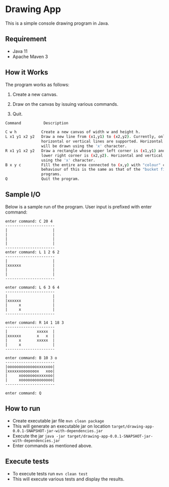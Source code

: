# Drawing App

This is a simple console drawing program in Java.

## Requirement

- Java 11
- Apache Maven 3

## How it Works

The program works as follows:

1. Create a new canvas.

2. Draw on the canvas by issuing various commands.

3. Quit.

````bash
Command	         Description

C w h	        Create a new canvas of width w and height h.
L x1 y1 x2 y2	Draw a new line from (x1,y1) to (x2,y2). Currently, only
                horizontal or vertical lines are supported. Horizontal and vertical lines
                will be drawn using the 'x' character.
R x1 y1 x2 y2	Draw a rectangle whose upper left corner is (x1,y1) and
                lower right corner is (x2,y2). Horizontal and vertical lines will be drawn
                using the 'x' character.
B x y c	        Fill the entire area connected to (x,y) with "colour" c. The
                behaviour of this is the same as that of the "bucket fill" tool in paint
                programs.
Q               Quit the program.


````
## Sample I/O
Below is a sample run of the program. User input is prefixed with enter command:

````
enter command: C 20 4
----------------------
|                    |
|                    |
|                    |
|                    |
----------------------
enter command: L 1 2 6 2
----------------------
|                    |
|xxxxxx              |
|                    |
|                    |
----------------------

enter command: L 6 3 6 4
----------------------
|                    |
|xxxxxx              |
|     x              |
|     x              |
----------------------

enter command: R 14 1 18 3
----------------------
|             xxxxx  |
|xxxxxx       x   x  |
|     x       xxxxx  |
|     x              |
----------------------

enter command: B 10 3 o
----------------------
|oooooooooooooxxxxxoo|
|xxxxxxooooooox   xoo|
|     xoooooooxxxxxoo|
|     xoooooooooooooo|
----------------------

enter command: Q
````
## How to run

- Create executable jar file `mvn clean package`
- This will generate an executable jar on location `target/drawing-app-0.0.1-SNAPSHOT-jar-with-dependencies.jar`
- Execute the jar `java -jar target/drawing-app-0.0.1-SNAPSHOT-jar-with-dependencies.jar`
- Enter commands as mentioned above.

## Execute tests

- To execute tests run `mvn clean test`
- This will execute various tests and display the results.
